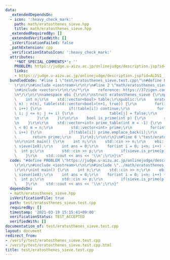 ```yaml
---
data:
  _extendedDependsOn:
  - icon: ':heavy_check_mark:'
    path: math/eratosthenes_sieve.hpp
    title: math/eratosthenes_sieve.hpp
  _extendedRequiredBy: []
  _extendedVerifiedWith: []
  _isVerificationFailed: false
  _pathExtension: cpp
  _verificationStatusIcon: ':heavy_check_mark:'
  attributes:
    '*NOT_SPECIAL_COMMENTS*': ''
    PROBLEM: https://judge.u-aizu.ac.jp/onlinejudge/description.jsp?id=ALDS1_1_C
    links:
    - https://judge.u-aizu.ac.jp/onlinejudge/description.jsp?id=ALDS1_1_C
  bundledCode: "#line 1 \"test/eratosthenes_sieve.test.cpp\"\n#define PROBLEM \"https://judge.u-aizu.ac.jp/onlinejudge/description.jsp?id=ALDS1_1_C\"\
    \r\n\r\n#include <iostream>\r\n\r\n#line 2 \"math/eratosthenes_sieve.hpp\"\n\r\
    \n#include <vector>\r\n\r\n/*\r\n    reference: https://37zigen.com/sieve-eratosthenes/\r\
    \n*/\r\n\r\nnamespace ebi {\r\n\r\nstruct eratosthenes_sieve {\r\nprivate:\r\n\
    \    int n;\r\n    std::vector<bool> table;\r\npublic:\r\n    eratosthenes_sieve(int\
    \ n) : n(n), table(std::vector<bool>(n+1, true)) {\r\n        for(int i = 2; i<=n;\
    \ i++) {\r\n            if(!table[i]) continue;\r\n            for(int j = i +\
    \ i; j <= n; j += i) {\r\n                table[j] = false;\r\n            }\r\
    \n        }\r\n    }\r\n\r\n    bool is_prime(int p) {\r\n        return table[p];\r\
    \n    }\r\n\r\n    std::vector<int> prime_table(int m = -1) {\r\n        if(m\
    \ < 0) m = n;\r\n        std::vector<int> prime;\r\n        for(int i = 2; i<=m;\
    \ i++) {\r\n            if(table[i]) prime.emplace_back(i);\r\n        }\r\n \
    \       return prime;\r\n    }\r\n};\r\n\r\n}\n#line 6 \"test/eratosthenes_sieve.test.cpp\"\
    \n\r\nint main() {\r\n    int n;\r\n    std::cin >> n;\r\n    ebi::eratosthenes_sieve\
    \ sieve(1e8);\r\n    int ans = 0;\r\n    for(int i = 0; i<n; i++) {\r\n      \
    \  int p;\r\n        std::cin >> p;\r\n        if(sieve.is_prime(p)) ans++;\r\n\
    \    }\r\n    std::cout << ans << '\\n';\r\n}\n"
  code: "#define PROBLEM \"https://judge.u-aizu.ac.jp/onlinejudge/description.jsp?id=ALDS1_1_C\"\
    \r\n\r\n#include <iostream>\r\n\r\n#include \"../math/eratosthenes_sieve.hpp\"\
    \r\n\r\nint main() {\r\n    int n;\r\n    std::cin >> n;\r\n    ebi::eratosthenes_sieve\
    \ sieve(1e8);\r\n    int ans = 0;\r\n    for(int i = 0; i<n; i++) {\r\n      \
    \  int p;\r\n        std::cin >> p;\r\n        if(sieve.is_prime(p)) ans++;\r\n\
    \    }\r\n    std::cout << ans << '\\n';\r\n}"
  dependsOn:
  - math/eratosthenes_sieve.hpp
  isVerificationFile: true
  path: test/eratosthenes_sieve.test.cpp
  requiredBy: []
  timestamp: '2021-03-19 15:15:41+09:00'
  verificationStatus: TEST_ACCEPTED
  verifiedWith: []
documentation_of: test/eratosthenes_sieve.test.cpp
layout: document
redirect_from:
- /verify/test/eratosthenes_sieve.test.cpp
- /verify/test/eratosthenes_sieve.test.cpp.html
title: test/eratosthenes_sieve.test.cpp
---
```

